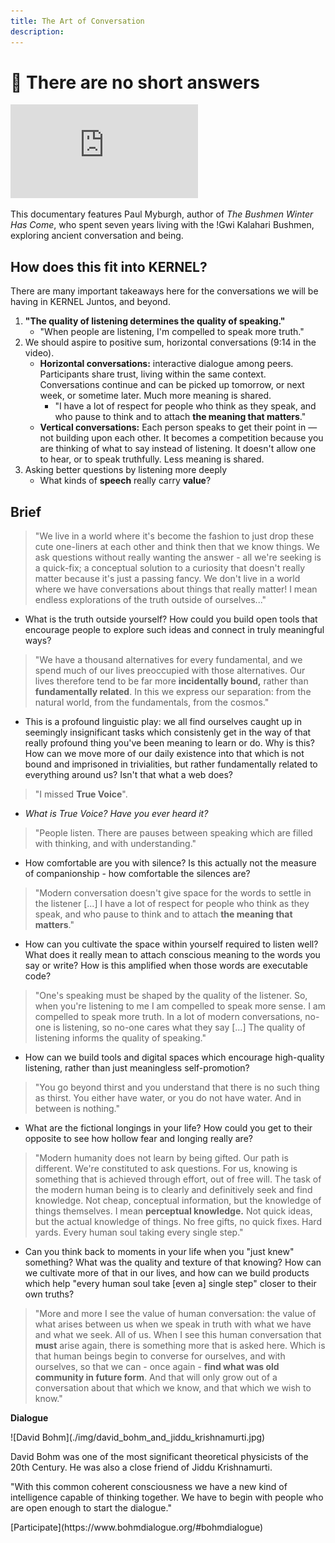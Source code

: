```yaml
---
title: The Art of Conversation
description:
---
```


# 💬 There are no short answers

<iframe class="video-frame" src="https://www.youtube-nocookie.com/embed/CCYw0QVoB_U" frameborder="0" allow="accelerometer; autoplay; encrypted-media; gyroscope; picture-in-picture" allowfullscreen></iframe>

This documentary features Paul Myburgh, author of *The Bushmen Winter Has Come*, who spent seven years living with the !Gwi Kalahari Bushmen, exploring ancient conversation and being. 

## How does this fit into KERNEL?

There are many important takeaways here for the conversations we will be having in KERNEL Juntos, and beyond. 

1. **"The quality of listening determines the quality of speaking."**
    - "When people are listening, I'm compelled to speak more truth."
2. We should aspire to positive sum, horizontal conversations (9:14 in the video). 
    - **Horizontal conversations:** interactive dialogue among peers. Participants share trust, living within the same context. Conversations continue and can be picked up tomorrow, or next week, or sometime later. Much more meaning is shared.
        - "I have a lot of respect for people who think as they speak, and who pause to think and to attach **the meaning that matters**."
    - **Vertical conversations:** Each person speaks to get their point in — not building upon each other. It becomes a competition because you are thinking of what to say instead of listening. It doesn't allow one to hear, or to speak truthfully. Less meaning is shared.
3. Asking better questions by listening more deeply
    - What kinds of **speech** really carry **value**?

## Brief

> "We live in a world where it's become the fashion to just drop these cute one-liners at each other and think then that we know things. We ask questions without really wanting the answer - all we're seeking is a quick-fix; a conceptual solution to a curiosity that doesn't really matter because it's just a passing fancy. We don't live in a world where we have conversations about things that really matter! I mean endless explorations of the truth outside of ourselves..."

- What is the truth outside yourself? How could you build open tools that encourage people to explore such ideas and connect in truly meaningful ways?

> "We have a thousand alternatives for every fundamental, and we spend much of our lives preoccupied with those alternatives. Our lives therefore tend to be far more **incidentally bound,** rather than **fundamentally related**. In this we express our separation: from the natural world, from the fundamentals, from the cosmos."

- This is a profound linguistic play: we all find ourselves caught up in seemingly insignificant tasks which consistenly get in the way of that really profound thing you've been meaning to learn or do. Why is this? How can we move more of our daily existence into that which is not bound and imprisoned in trivialities, but rather fundamentally related to everything around us? Isn't that what a web does?

> "I missed **True Voice**". 

- *What is True Voice? Have you ever heard it?*

> "People listen. There are pauses between speaking which are filled with thinking, and with understanding." 

- How comfortable are you with silence? Is this actually not the measure of companionship - how comfortable the silences are?

> "Modern conversation doesn't give space for the words to settle in the listener \[...\] I have a lot of respect for people who think as they speak, and who pause to think and to attach **the meaning that matters**."

- How can you cultivate the space within yourself required to listen well? What does it really mean to attach conscious meaning to the words you say or write? How is this amplified when those words are executable code?

> "One's speaking must be shaped by the quality of the listener. So, when you're listening to me I am compelled to speak more sense. I am compelled to speak more truth. In a lot of modern conversations, no-one is listening, so no-one cares what they say [...] The quality of listening informs the quality of speaking."

- How can we build tools and digital spaces which encourage high-quality listening, rather than just meaningless self-promotion?

> "You go beyond thirst and you understand that there is no such thing as thirst. You either have water, or you do not have water. And in between is nothing." 

- What are the fictional longings in your life? How could you get to their opposite to see how hollow fear and longing really are?

> "Modern humanity does not learn by being gifted. Our path is different. We're constituted to ask questions. For us, knowing is something that is achieved through effort, out of free will. The task of the modern human being is to clearly and definitively seek and find knowledge. Not cheap, conceptual information, but the knowledge of things themselves. I mean **perceptual knowledge.** Not quick ideas, but the actual knowledge of things. No free gifts, no quick fixes. Hard yards. Every human soul taking every single step."

- Can you think back to moments in your life when you "just knew" something? What was the quality and texture of that knowing? How can we cultivate more of that in our lives, and how can we build products which help "every human soul take [even a] single step" closer to their own truths?

> "More and more I see the value of human conversation: the value of what arises between us when we speak in truth with what we have and what we seek. All of us. When I see this human conversation that **must** arise again, there is something more that is asked here. Which is that human beings begin to converse for ourselves, and with ourselves, so that we can - once again - **find what was old community in future form**. And that will only grow out of a conversation about that which we know, and that which we wish to know."

<div markdown="1" class="card half sidebar center gemoji center-content center">

**Dialogue**

<div markdown="2">
![David Bohm](./img/david_bohm_and_jiddu_krishnamurti.jpg)
</div>

David Bohm was one of the most significant theoretical physicists of the 20th Century. He was also a close friend of Jiddu Krishnamurti.

"With this common coherent consciousness we have a new kind of intelligence capable of thinking together. We have to begin with people who are open enough to start the dialogue."

<div markdown="3" class="curated-link">
[Participate](https://www.bohmdialogue.org/#bohmdialogue)
</div>

</div>

<div markdown="1" class="clear"></div>